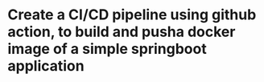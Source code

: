 # Create a CI/CD pipeline using github action, to build and pusha docker image of a simple springboot application
